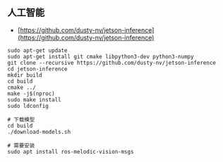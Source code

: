 ## 人工智能
* [https://github.com/dusty-nv/jetson-inference](https://github.com/dusty-nv/jetson-inference)
```shell
sudo apt-get update
sudo apt-get install git cmake libpython3-dev python3-numpy
git clone --recursive https://github.com/dusty-nv/jetson-inference
cd jetson-inference
mkdir build
cd build
cmake ../
make -j$(nproc)
sudo make install
sudo ldconfig

# 下载模型
cd build 
./download-models.sh

# 需要安装
sudo apt install ros-melodic-vision-msgs
```
